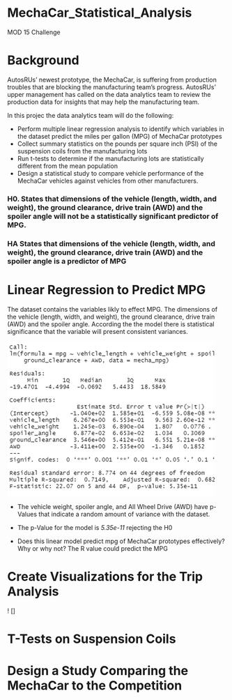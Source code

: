 # MechaCar_Statistical_Analysis
MOD 15 Challenge
# Background
AutosRUs’ newest prototype, the MechaCar, is suffering from production troubles that are blocking the manufacturing team’s progress. AutosRUs’ upper management has called on the data analytics team to review the production data for insights that may help the manufacturing team.

In this projec the data analytics team will do the following:

  * Perform multiple linear regression analysis to identify which variables in the dataset predict the miles per gallon (MPG) of MechaCar prototypes
  * Collect summary statistics on the pounds per square inch (PSI) of the suspension coils from the manufacturing lots
  * Run t-tests to determine if the manufacturing lots are statistically different from the mean population
  * Design a statistical study to compare vehicle performance of the MechaCar vehicles against vehicles from other manufacturers. 

### H0. States that dimensions of the vehicle (length, width, and weight), the ground clearance, drive train (AWD) and the spoiler angle will not be a statistically significant predictor of MPG.
### HA States that dimensions of the vehicle (length, width, and weight), the ground clearance, drive train (AWD) and the spoiler angle is a predictor of MPG



# Linear Regression to Predict MPG
The dataset contains the variables likly to effect MPG. The dimensions of the vehicle (length, width, and weight), the ground clearance, drive train (AWD) and the spoiler angle. According the the model there is statistical significance that the variable will present consistent variances. 

![Statistical Summary](https://github.com/JBtallgrass/MechaCar_Statistical_Analysis/blob/main/Images/Deliverable%201a.png)

  * The vehicle weight, spoiler angle, and All Wheel Drive (AWD) have p-Values that indicate a random amount of variance with the dataset.

  * The p-Value for the model is *5.35e-11*  rejecting the H0


  * Does this linear model predict mpg of MechaCar prototypes effectively? Why or why not?
The R value could predict the MPG 


# Create Visualizations for the Trip Analysis
 ! []

# T-Tests on Suspension Coils



# Design a Study Comparing the MechaCar to the Competition
